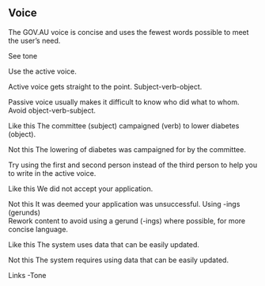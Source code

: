 ## Voice

The GOV.AU voice is concise and uses the fewest words possible to meet the user’s need.

See tone

Use the active voice.

Active voice gets straight to the point. Subject-verb-object. 

Passive voice usually makes it difficult to know who did what to whom. Avoid object-verb-subject.  

Like this 
The committee (subject) campaigned (verb) to lower diabetes (object).

Not this
The lowering of diabetes was campaigned for by the committee.


Try using the first and second person instead of the third person to help you to write in the active voice. 

Like this
We did not accept your application.

Not this
It was deemed your application was unsuccessful.
Using -ings (gerunds)  
Rework content to avoid using a gerund (-ings) where possible, for more concise language.

Like this
The system uses data that can be easily updated.

Not this
The system requires using data that can be easily updated.

Links
-Tone